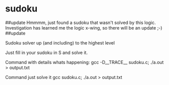 # sudoku

##update
Hmmmm, just found a sudoku that wasn't solved by this logic. Investigation has learned me the logic x-wing, so there will be an update ;-)
##update

Sudoku solver up (and including) to the highest level

Just fill in your sudoku in S and solve it.

Command with details whats happening:
    gcc -D__TRACE__ sudoku.c; ./a.out > output.txt
    
Command just solve it
    gcc sudoku.c; ./a.out > output.txt
